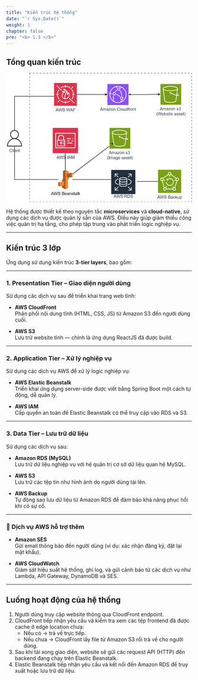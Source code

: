 ```yaml
---
title: "Kiến trúc hệ thống"
date: "`r Sys.Date()`"
weight: 3
chapter: false
pre: "<b> 1.3 </b>"
---
```


## Tổng quan kiến trúc

![ConnectPrivate](/images/workshop-architect.png)

Hệ thống được thiết kế theo nguyên tắc **microservices** và **cloud-native**, sử dụng các dịch vụ được quản lý sẵn của AWS. Điều này giúp giảm thiểu công việc quản trị hạ tầng, cho phép tập trung vào phát triển logic nghiệp vụ.

---

## Kiến trúc 3 lớp

Ứng dụng sử dụng kiến trúc **3-tier layers**, bao gồm:

---

### 1. Presentation Tier – Giao diện người dùng

Sử dụng các dịch vụ sau để triển khai trang web tĩnh:

- **AWS CloudFront**  
  Phân phối nội dung tĩnh (HTML, CSS, JS) từ Amazon S3 đến người dùng cuối.

- **AWS S3**  
  Lưu trữ website tĩnh — chính là ứng dụng ReactJS đã được build.

---

### 2. Application Tier – Xử lý nghiệp vụ

Sử dụng các dịch vụ AWS để xử lý logic nghiệp vụ:

- **AWS Elastic Beanstalk**  
  Triển khai ứng dụng server-side được viết bằng Spring Boot một cách tự động, dễ quản lý.

- **AWS IAM**  
  Cấp quyền an toàn để Elastic Beanstalk có thể truy cập vào RDS và S3.

---

### 3. Data Tier – Lưu trữ dữ liệu

Sử dụng các dịch vụ sau:

- **Amazon RDS (MySQL)**  
  Lưu trữ dữ liệu nghiệp vụ với hệ quản trị cơ sở dữ liệu quan hệ MySQL.

- **AWS S3**  
  Lưu trữ các tệp tin như hình ảnh do người dùng tải lên.

- **AWS Backup**  
  Tự động sao lưu dữ liệu từ Amazon RDS để đảm bảo khả năng phục hồi khi có sự cố.

---

### 🔧 Dịch vụ AWS hỗ trợ thêm

- **Amazon SES**  
  Gửi email thông báo đến người dùng (ví dụ: xác nhận đăng ký, đặt lại mật khẩu).

- **AWS CloudWatch**  
  Giám sát hiệu suất hệ thống, ghi log, và gửi cảnh báo từ các dịch vụ như Lambda, API Gateway, DynamoDB và SES.

---

## Luồng hoạt động của hệ thống

1. Người dùng truy cập website thông qua CloudFront endpoint.
2. CloudFront tiếp nhận yêu cầu và kiểm tra xem các tệp frontend đã được cache ở edge location chưa:
   - Nếu có → trả về trực tiếp.
   - Nếu chưa → CloudFront lấy file từ Amazon S3 rồi trả về cho người dùng.
3. Sau khi tải xong giao diện, website sẽ gửi các request API (HTTP) đến backend đang chạy trên Elastic Beanstalk.
4. Elastic Beanstalk tiếp nhận yêu cầu và kết nối đến Amazon RDS để truy xuất hoặc lưu trữ dữ liệu.
